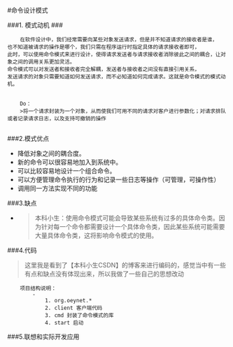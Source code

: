 #命令设计模式


###1. 模式动机 ###
```
	在软件设计中，我们经常需要向某些对象发送请求，但是并不知道请求的接收者是谁，
也不知道被请求的操作是哪个，我们只需在程序运行时指定具体的请求接收者即可，
此时，可以使用命令模式来进行设计，使得请求发送者与请求接收者消除彼此之间的耦合，让对象之间的调用关系更加灵活。
命令模式可以对发送者和接收者完全解耦，发送者与接收者之间没有直接引用关系，
发送请求的对象只需要知道如何发送请求，而不必知道如何完成请求。这就是命令模式的模式动机。


	Do：
	>将一个请求封装为一个对象，从而使我们可用不同的请求对客户进行参数化；对请求排队或者记录请求日志，以及支持可撤销的操作
		
```

###2.模式优点
-	降低对象之间的耦合度。
-	新的命令可以很容易地加入到系统中。
-	可以比较容易地设计一个组合命令。
-	可以方便管理命令执行的行为和记录一些日志等操作（可管理，可操作性）
-	调用同一方法实现不同的功能

###3.缺点
-	>本科小生：使用命令模式可能会导致某些系统有过多的具体命令类。因为针对每一个命令都需要设计一个具体命令类，因此某些系统可能需要大量具体命令类，这将影响命令模式的使用。



###4.代码
>这里我是看到了【本科小生CSDN】的博客来进行编码的，感觉当中有一些有点和缺点没有体现出来，所以我做了一些自己的思想改动

```
	项目结构说明：
		-	
			1. org.oeynet.*
			2. client 客户端代码
			3. cmd 封装了命令模式的库
			4. start 启动

```



###5.联想和实际开发应用
